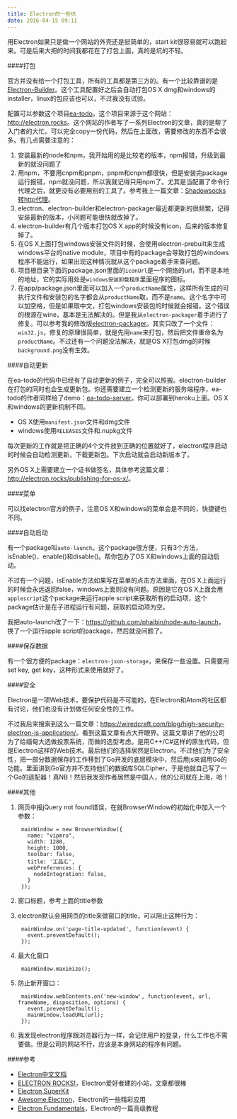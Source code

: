 ```yaml
---
title: Electron的一些坑
date: 2016-04-15 09:11
---
```

用Electron如果只是做一个网站的外壳还是挺简单的，start kit很容易就可以跑起来。可是后来大把的时间我都花在了打包上面，真的是坑的不轻。

####打包

官方并没有给一个打包工具，所有的工具都是第三方的。有一个比较靠谱的是[Electron-Builder](https://github.com/electron-userland/electron-builder)。这个工具配置好之后会自动打包OS X dmg和windows的installer，linux的包应该也可以，不过我没有试验。

配置可以参数这个项目[ea-todo](https://github.com/Vj3k0/ea-todo)。这个项目来源于这个网站：<http://electron.rocks>。这个网站的作者写了一系列Electron的文章，真的是帮了入门者的大忙。可以完全copy一份代码，然后在上面改，需要修改的东西不会很多。有几点需要注意的：

1. 安装最新的node和npm，我开始用的是比较老的版本，npm报错，升级到最新的就没问题了
1. 用npm，不要用cnpm和pnpm，pnpm和cnpm都很快，但是安装完package运行报错，npm就没问题，所以我就记得只用npm了。尤其是当配置了命令行代理之后，就更没有必要用别的工具了。参考我上一篇文章：[Shadowsocks转http代理](http://phaibin.tk/2016/04/14/shadowsockszhuan-httpdai-li)。
1. electron、electron-builder和electron-packager最近都更新的很频繁，记得安装最新的版本，小问题可能很快就改掉了。
1. electron-builder有几个版本打包OS X app的时候没有icon，后来的版本修复掉了。
1. 在OS X上面打包windows安装文件的时候，会使用electron-prebuilt来生成windows平台的native module，项目中有的package会导致打包的windows程序不能运行，如果出现这种情况就从这个package着手来查问题。
1. 项目根目录下面的package.json里面的`iconUrl`是一个网络的url，而不是本地的地址，它的实际用处是`windows安装卸载程序`里面程序的图标。
1. 在app/package.json里面可以加入一个`productName`属性，这样所有生成的可执行文件和安装包的名字都会从`productName`取，而不是`name`。这个名字中可以加空格，但是如果取中文，打包windows安装包的时候就会报错。这个错误的根源在wine，基本是无法解决的。但是我从`electron-packager`着手进行了修复。可以参考我的修改版[electron-packager](https://github.com/phaibin/electron-packager)。其实只改了一个文件：`win32.js`，修复的原理很简单，就是先用`name`来打包，然后把文件重命名为`productName`。不过还有一个问题没法解决，就是OS X打包dmg的时候`background.png`没有生效。

####自动更新

在ea-todo的代码中已经有了自动更新的例子，完全可以照搬。electron-builder在打包的同时也会生成更新包。你还需要建立一个检测更新的服务端程序，ea-todo的作者同样给了demo：[ea-todo-server](https://github.com/Vj3k0/ea-todo-server)。你可以部署到heroku上面。OS X和windows的更新机制不同。

- OS X使用`manifest.json`文件和dmg文件
- windows使用`RELEASES`文件和.nupkg文件

每次更新的工作就是把正确的4个文件放到正确的位置就好了，electron程序启动的时候会自动检测更新，下载更新包。下次启动就会启动新版本了。

另外OS X上需要建立一个证书做签名，具体参考这篇文章：<http://electron.rocks/publishing-for-os-x/>。

####菜单

可以找electron官方的例子，注意OS X和windows的菜单会是不同的，快捷键也不同。

####自动启动

有一个package叫`auto-launch`。这个package很方便，只有3个方法，isEnable()、enable()和disable()。帮你包办了OS X和windows上面的自动启动。

不过有一个问题，isEnable方法如果写在菜单的点击方法里面，在OS X上面运行的时候会永远返回false，windows上面则没有问题。原因是它在OS X上面会用`applescript`这个package来运行apple script来获取所有的启动项，这个package估计是在子进程运行有问题，获取的启动项为空。

我把auto-launch改了一下：<https://github.com/phaibin/node-auto-launch>，换了一个运行apple script的package，然后就没问题了。

####保存数据

有一个很方便的package：`electron-json-storage`，来保存一些设置。只需要用 set key, get key，这种形式来使用就好了。

####安全

Electron是一项Web技术，要保护代码是不可能的，在Electron和Atom的社区都有讨论，他们也没有计划做任何安全性的工作。

不过我后来搜索到这么一篇文章：<https://wiredcraft.com/blog/high-security-electron-js-application/>。看到这篇文章有点大开眼界。这篇文章讲了他的公司为了给缅甸大选做投票系统，而做的选型考虑。是用C++/C#这样的原生代码，但是Electron这样的Web技术。最后他们的选择居然是Electron。不过他们为了安全性，把一部分数据保存的工作移到了Go开发的底层模块中，然后用js来调用Go的功能。里面讲到Go官方并不支持他们的数据库SQLCipher，于是他就自己写了一个Go的适配器！真NB！然后我发现作者居然是中国人，他的公司就在上海，哈！

####其他

1. 网页中报jQuery not found错误，在就BrowserWindow的初始化中加入一个参数：

        mainWindow = new BrowserWindow({
          name: "vipmro",
          width: 1280,
          height: 1000,
          toolbar: false,
          title: '工品汇',
          webPreferences: {
            nodeIntegration: false,
          }
        });
1. 窗口标题，参考上面的title参数
1. electron默认会用网页的title来做窗口的title，可以阻止这种行为：

        mainWindow.on('page-title-updated', function(event) {
          event.preventDefault();
        });
1. 最大化窗口

        mainWindow.maximize(); 
1. 防止新开窗口：

        mainWindow.webContents.on('new-window', function(event, url, frameName, disposition, options) {
          event.preventDefault();
          mainWindow.loadURL(url);
        });
1. 我发现electron程序跟浏览器行为一样，会记住用户的登录，什么工作也不需要做。但是公司的网站不行，应该是本身网站的程序有问题。

####参考

- [Electron中文文档](https://www.gitbook.com/book/wizardforcel/electron-doc/details)
- [ELECTRON ROCKS!](http://electron.rocks)，Electron爱好者建的小站，文章都很棒
- [Electron SuperKit](https://github.com/Aluxian/electron-superkit)
- [Awesome Electron](https://github.com/sindresorhus/awesome-electron)，Electron的一些精彩应用
- [Electron Fundamentals](http://maxogden.com/electron-fundamentals.html)，Electron的一篇高级教程









